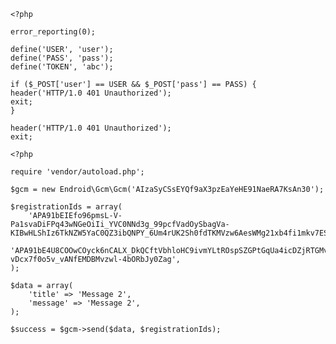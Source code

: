     <?php
    
    error_reporting(0);
    
    define('USER', 'user');
    define('PASS', 'pass');
    define('TOKEN', 'abc');
    
    if ($_POST['user'] == USER && $_POST['pass'] == PASS) {
    header('HTTP/1.0 401 Unauthorized');
    exit;
    }
    
    header('HTTP/1.0 401 Unauthorized');
    exit;

    <?php
    
    require 'vendor/autoload.php';
    
    $gcm = new Endroid\Gcm\Gcm('AIzaSyCSsEYQf9aX3pzEaYeHE91NaeRA7KsAn30');
    
    $registrationIds = array(
    	'APA91bEIEfo96pmsL-V-Pa1svaDiFPq43wNGeOiIi_YVC0NNd3g_99pcfVadOySbagVa-KIBwHLShIz6TkNZW5YaC0QZ3ibQNPY_6Um4rUK2Sh0fdTKMVzw6AesWMg21xb4fi1mkv7ESm0XllQdbTM9AvK3t5L6sIA',
    	'APA91bE4U8COOwCOyck6nCALX_DkQCftVbhloHC9ivmYLtROspSZGPtGqUa4icDZjRTGMv1aCwe2PynnDfP0_wux4vkQkR6cUqSJuYYpJ13vckVKiD_-4WhvjiFxT-vDcx7f0o5v_vANfEMDBMvzwl-4bORbJy0Zag',
    );
    
    $data = array(
        'title' => 'Message 2',
        'message' => 'Message 2',
    );
    
    $success = $gcm->send($data, $registrationIds);